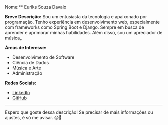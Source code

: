 Nome:** Euriks Souza Davalo

**Breve Descrição:**
Sou um entusiasta da tecnologia e apaixonado por programação. Tenho experiência em desenvolvimento web, especialmente com frameworks como Spring Boot e Django. Sempre em busca de aprender e aprimorar minhas habilidades. Além disso, sou um apreciador de música,.

**Áreas de Interesse:**
- Desenvolvimento de Software
- Ciência de Dados
- Música e Arte
- Administração

**Redes Sociais:**
- [LinkedIn](https://www.linkedin.com/in/euriks-souza-davalo-87a837103/)
- [GitHub](https://github.com/Euriks27)

---

Espero que goste dessa descrição! Se precisar de mais informações ou ajustes, é só me avisar. 😊🚀